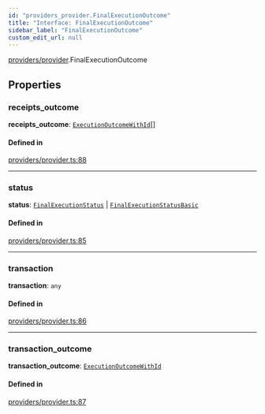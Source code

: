 ```yaml
---
id: "providers_provider.FinalExecutionOutcome"
title: "Interface: FinalExecutionOutcome"
sidebar_label: "FinalExecutionOutcome"
custom_edit_url: null
---
```


[providers/provider](../modules/providers_provider.md).FinalExecutionOutcome

## Properties

### receipts\_outcome

 **receipts\_outcome**: [`ExecutionOutcomeWithId`](providers_provider.ExecutionOutcomeWithId.md)[]

#### Defined in

[providers/provider.ts:88](https://github.com/maxhr/near--near-api-js/blob/d8efa7d5/packages/near-api-js/src/providers/provider.ts#L88)

___

### status

 **status**: [`FinalExecutionStatus`](providers_provider.FinalExecutionStatus.md) \| [`FinalExecutionStatusBasic`](../enums/providers_provider.FinalExecutionStatusBasic.md)

#### Defined in

[providers/provider.ts:85](https://github.com/maxhr/near--near-api-js/blob/d8efa7d5/packages/near-api-js/src/providers/provider.ts#L85)

___

### transaction

 **transaction**: `any`

#### Defined in

[providers/provider.ts:86](https://github.com/maxhr/near--near-api-js/blob/d8efa7d5/packages/near-api-js/src/providers/provider.ts#L86)

___

### transaction\_outcome

 **transaction\_outcome**: [`ExecutionOutcomeWithId`](providers_provider.ExecutionOutcomeWithId.md)

#### Defined in

[providers/provider.ts:87](https://github.com/maxhr/near--near-api-js/blob/d8efa7d5/packages/near-api-js/src/providers/provider.ts#L87)
